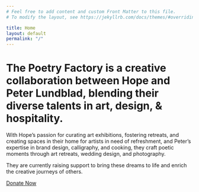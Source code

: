 ```yaml
---
# Feel free to add content and custom Front Matter to this file.
# To modify the layout, see https://jekyllrb.com/docs/themes/#overriding-theme-defaults

title: Home
layout: default
permalink: "/"
---
```


# The Poetry Factory is a creative collaboration between Hope and Peter Lundblad, blending their diverse talents in art, design, & hospitality. 

With Hope’s passion for curating art exhibitions, fostering retreats, and creating spaces in their home for artists in need of refreshment, and Peter’s expertise in brand design, calligraphy, and cooking, they craft poetic moments through art retreats, wedding design, and photography. 

They are currently raising support to bring these dreams to life and enrich the creative journeys of others.

<a class="button" href="https://fundraising.fracturedatlas.org/the-poetry-factory/general_support">Donate Now</a>